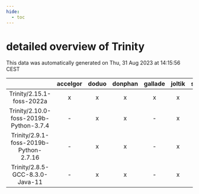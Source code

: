 ```yaml
---
hide:
  - toc
---
```


detailed overview of Trinity
============================


This data was automatically generated on Thu, 31 Aug 2023 at 14:15:56 CEST  

| |accelgor|doduo|donphan|gallade|joltik|skitty|swalot|victini|
| :---: | :---: | :---: | :---: | :---: | :---: | :---: | :---: | :---: |
|Trinity/2.15.1-foss-2022a|x|x|x|x|x|x|x|x|
|Trinity/2.10.0-foss-2019b-Python-3.7.4|-|x|x|-|x|x|-|x|
|Trinity/2.9.1-foss-2019b-Python-2.7.16|-|x|x|-|x|x|-|x|
|Trinity/2.8.5-GCC-8.3.0-Java-11|-|x|x|-|x|x|-|x|
